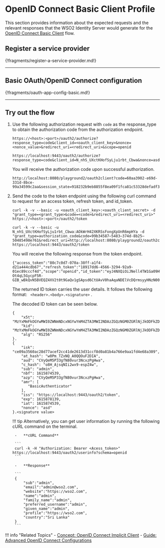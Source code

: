 # OpenID Connect Basic Client Profile

This section provides information about the expected requests and the
relevant responses that the WSO2 Identity Server would generate for the
[OpenID Connect Basic Client](../../../references/concepts/authentication/basic-client-profile/) flow.
 

## Register a service provider

{!fragments/register-a-service-provider.md!}

---

## Basic OAuth/OpenID Connect configuration

{!fragments/oauth-app-config-basic.md!}

---

## Try out the flow

1. Use the following authorization request with `code` as the response_type to obtain the authorization code from the authorization endpoint.

    ```tab="Request Format"
    https://<host>:<port>/oauth2/authorize?response_type=code&client_id=<oauth_client_key>&nonce=<nonce_value>&redirect_uri=<redirect_uri>&scope=openid
    ```

    ```tab="Sample Request"
    https://localhost:9443/oauth2/authorize?response_type=code&client_id=N_nhS_UXctKHofSyLju1rbt_Cbwa&nonce=asd&redirect_uri=http://localhost:8080/playground2/oauth2client&scope=openid
    ```

    You will receive the authorization code upon successful authorization. 

    ``` 
    http://localhost:8080/playground2/oauth2client?code=60aa3902-e69d-331d-8bce-99a34599c2aa&session_state=918232b9eb8855f8ea09f1fca81c53328defadf3e53d50d6f404101c64c0dd50.mvgxky6sDbUbHztwhFsNhg
    ```

2. Send the code to the token endpoint using the following curl command to request for an access token, refresh token, and id_token.

    ``` tab="Request Format"
    curl -k -v --basic -u <oauth_client_key>:<oauth_client_secret> -d "grant_type=<grant_type>&code=<code>&redirect_uri=<redirect_uri>" https://<host>:<port>/oauth2/token
    ```

    ``` tab="Sample Request"
    curl -k -v --basic -u N_nhS_UXctKHofSyLju1rbt_Cbwa:AOkWrH42XKRSsFongXpUnR6mpHYa -d "grant_type=authorization_code&code=99b34587–5483–374d-8b25–50485498e761&redirect_uri=http://localhost:8080/playground2/oauth2client" https://localhost:9443/oauth2/token
    ```

    You will receive the following response from the token endpoint.

    ```
    {"access_token":"80c7c0d7-070a-38ff-a1f4-d21a444cdb67","refresh_token":"18917dd6-4566-3294-92a9-01ec89cccf4d","scope":"openid","id_token":"eyJ4NXQiOiJNell4TW1Ga09HWXdNV0kwWldObU5EY3hOR1l3WW1NNFpUQTNNV0kyTkRBelpHUXpOR00wWkdSbE5qSmtPREZrWkRSaU9URmtNV0ZoTXpVMlpHVmxOZyIsImtpZCI6Ik16WXhNbUZrT0dZd01XSTBaV05tTkRjeE5HWXdZbU00WlRBM01XSTJOREF6WkdRek5HTTBaR1JsTmpKa09ERmtaRFJpT1RGa01XRmhNelUyWkdWbE5nX1JTMjU2IiwiYWxnIjoiUlMyNTYifQ.eyJpc2siOiJjZTA5YTM1NjBhYzI4ZDc3YWNlZjJjYzQxZGUyNjEzZDMxY2NmOGQwYTgxYjRhNzY2ZTlhYTFmZDRlNjhhMzA5IiwiYXRfaGFzaCI6IncwUG1fVFp4TlFfQTBRUU91RjJESUEiLCJhdWQiOiJDVnlRZU01UDMzZ2ZOODB2dXIzTmN4elBnSHdhIiwiY19oYXNoIjoibzhIX0Fqc3FOSWkyd3g5LWVzcFo0dyIsInN1YiI6ImFkbWluIiwibmJmIjoxNjE1ODc0NTM5LCJhenAiOiJDVnlRZU01UDMzZ2ZOODB2dXIzTmN4elBnSHdhIiwiYW1yIjpbIkJhc2ljQXV0aGVudGljYXRvciJdLCJpc3MiOiJodHRwczpcL1wvbG9jYWxob3N0Ojk0NDNcL29hdXRoMlwvdG9rZW4iLCJleHAiOjE2MTU4NzgxMzksImlhdCI6MTYxNTg3NDUzOSwibm9uY2UiOiJhc2QifQ.LIoD9ltfqsxysMaC1b0kX-Ot4qL5GycpF5R-GIB_wBkQvN5BVEQZ4XV2t0t9GaQv1gSApsd6CtUAvV0haAqaNDElVcDQrmsyyHNzN0051biTQWQkoC4wwtO6_w1MSmgbH_aNVjQkBWt2vnaWtn6bt9sdZVxGRSb3_Amxdty_rDmiOzhJPwxZbkdPp1US0jmAn2XOoQQyH7e__qoXSjjoBAKXQtncJWAKtteDUBQTqVLj13TdS8dYqnEQByKNvhpz8rZjGaBV9pxtOWoqnbc3IMA4lX47Mpxl22ZqhIn0J6WCQ7nJtEkfx6XNHdatWZyG2x20pxbZkgya6sKAEoy3zw","token_type":"Bearer","expires_in":2286}
    ```

    The returned ID token carries the user details. It follows the following format:
    ` <header>.<body>.<signature>` . 
    
    The decoded ID token can be seen below.
    
    ```
    {
        "x5t": "MzYxMmFkOGYwMWI0ZWNmNDcxNGYwYmM4ZTA3MWI2NDAzZGQzNGM0ZGRlNjJkODFkZDRiOTFkMWFhMzU2ZGVlNg",
        "kid": "MzYxMmFkOGYwMWI0ZWNmNDcxNGYwYmM4ZTA3MWI2NDAzZGQzNGM0ZGRlNjJkODFkZDRiOTFkMWFhMzU2ZGVlNg_RS256",
        "alg": "RS256"
    }.
    {
        "isk": "ce09a3560ac28d77acef2cc41de2613d31ccf8d0a81b4a766e9aa1fd4e68a309",
        "at_hash": "w0Pm_TZxNQ_A0QQOuF2DIA",
        "aud": "CVyQeM5P33gfN80vur3NcxzPgHwa",
        "c_hash": "o8H_AjsqNIi2wx9-espZ4w",
        "sub": "admin",
        "nbf": 1615874539,
        "azp": "CVyQeM5P33gfN80vur3NcxzPgHwa",
        "amr": [
           "BasicAuthenticator"
        ],
        "iss": "https://localhost:9443/oauth2/token",
        "exp": 1615878139,
        "iat": 1615874539,
        "nonce": "asd"
    }.<signature value>
    ```

    !!! tip
        Alternatively, you can get user information by running the following cURL command on the terminal.
    
        -   **cURL Command**

        ```
        curl -k -H "Authorization: Bearer <Acess_token>" https://localhost:9443/oauth2/userinfo?schema=openid
        ```
        
        -   **Response**
        
        ```
        {  
            "sub":"admin",
            "email":"admin@wso2.com",
            "website":"https://wso2.com",
            "name":"admin",
            "family_name":"admin",
            "preferred_username":"admin",
            "given_name":"admin",
            "profile":"https://wso2.com",
            "country":"Sri Lanka"
        }
        ``` 

!!! info "Related Topics"
    - [Concept: OpenID Connect Implicit Client](../../../references/concepts/authentication/basic-client-profile/)
    - [Guide: Advanced OpenID Connect Configurations](../../login/oauth-app-config-advanced)
